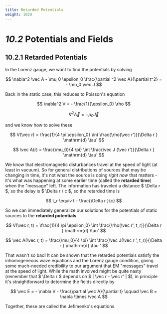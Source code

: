 ```yaml
---
title: Retarded Potentials
weight: 1020
---
```


# _10.2_ Potentials and Fields
## 10.2.1 Retarded Potentials

In the Lorenz gauge, we want to find the potentials by solving 


$$
\nabla^2 \vec A - \mu_0 \epsilon_0 \frac{\partial ^2 \vec A}{\partial t^2} = - \mu_0 \vec J
$$


Back in the static case, this reduces to Poisson's equation

$$
\nabla^2 V = - \frac{1}{\epsilon_0} \rho
$$


$$
\nabla^2 \vec A = - \mu_0 \vec J
$$


and we know how to solve these

$$
V(\vec r) = \frac{1}{4 \pi \epsilon_0} \int \frac{\rho(\vec r')}{\Delta r } \mathrm{d} \tau' 
$$



$$
\vec A(r) = \frac{\mu_0}{4 \pi} \int \frac{\vec J (\vec r')}{\Delta r } \mathrm{d} \tau' 
$$


We know that electromagnetic disturbances travel at the speed of light (at least in vacuum). So for general distributions of sources that may be changing in time, it's not what the source is doing _right now_ that matters - it's what was happening at some earlier time (called the __retarded time__) when the "message" left. The information has traveled a distance $ \Delta r  $, so the delay is $ \Delta r  / c $, so the retarded time is

$$
t_r \equiv t - \frac{\Delta r  }{c}
$$

So we can immediately generalize our solutions for the potentials of static sources to the __retarded potentials__

$$
V(\vec r, t) = \frac{1}{4 \pi \epsilon_0} \int \frac{\rho(\vec r', t_r)}{\Delta r } \mathrm{d} \tau'
$$


$$
\vec A(\vec r, t) = \frac{\mu_0}{4 \pi} \int \frac{\vec J(\vec r ', t_r)}{\Delta r } \mathrm{d} \tau '
$$


That wasn't so bad! It can be shown that the retarded potentials satisfy the inhomogeneous wave equations and the Lorenz gauge condition, giving some much-needed credibility to our argument that EM "messages" travel at the speed of light. While the math involved might be quite nasty (remember that $ \Delta r  $ depends on $ | \vec r - \vec r' | $), in principle it's straightforward to determine the fields directly by

$$
\vec E = - \nabla  V - \frac{\partial \vec A}{\partial t} \qquad \vec B = \nabla \times  \vec A
$$


Together, these are called the Jefimenko's equations.

